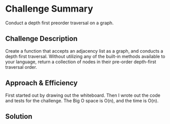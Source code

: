 # Challenge Summary
<!-- Short summary or background information -->
Conduct a depth first preorder traversal on a graph.

## Challenge Description
<!-- Description of the challenge -->
Create a function that accepts an adjacency list as a graph, and conducts a depth first traversal. Without utilizing any of the built-in methods available to your language, return a collection of nodes in their pre-order depth-first traversal order.

## Approach & Efficiency
<!-- What approach did you take? Why? What is the Big O space/time for this approach? -->
First started out by drawing out the whiteboard. Then I wrote out the code and tests for the challenge. The Big O space is O(n), and the time is O(n).

## Solution
<!-- Embedded whiteboard image -->